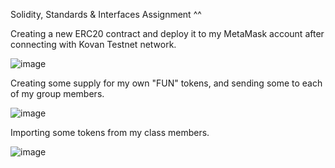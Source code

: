 
Solidity, Standards & Interfaces Assignment ^^



Creating a new ERC20 contract and deploy it to my MetaMask account after connecting with Kovan Testnet network.

![image](https://user-images.githubusercontent.com/91940257/146655797-55786a42-8896-4432-86da-8e3f544fc9cc.png)


Creating some supply for my own "FUN" tokens, and sending some to each of my group members.

![image](https://user-images.githubusercontent.com/91940257/146655849-635b3584-d721-4e18-abbc-bd34e6c60849.png)

Importing some tokens from my class members.

![image](https://user-images.githubusercontent.com/91940257/146674079-1dc65dfe-938c-413e-9dad-096c390f8808.png)


